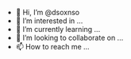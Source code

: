 - 👋 Hi, I’m @dsoxnso
- 👀 I’m interested in ...
- 🌱 I’m currently learning ...
- 💞️ I’m looking to collaborate on ...
- 📫 How to reach me ...

<!---
dsoxnso/dsoxnso is a ✨ special ✨ repository because its `README.md` (this file) appears on your GitHub profile.
You can click the Preview link to take a look at your changes.
--->
